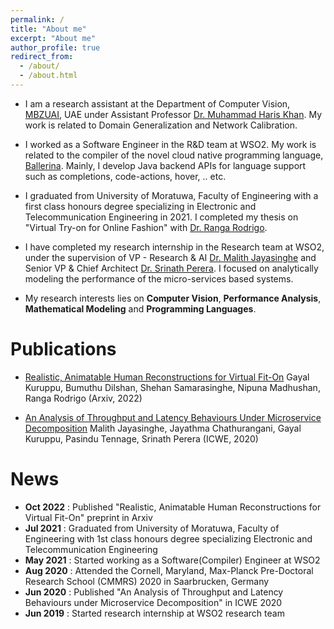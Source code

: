 ```yaml
---
permalink: /
title: "About me"
excerpt: "About me"
author_profile: true
redirect_from: 
  - /about/
  - /about.html
---
```


- I am a research assistant at the Department of Computer Vision, [MBZUAI](https://mbzuai.ac.ae/about/), UAE under Assistant Professor [Dr. Muhammad Haris Khan](https://scholar.google.com/citations?user=ZgERfFwAAAAJ&hl=en). My work is related to Domain Generalization and Network Calibration.

- I worked as a Software Engineer in the R&D team at WSO2. My work is related to the compiler of the novel cloud native programming language, [Ballerina](https://ballerina.io). Mainly, I develop Java backend APIs for language support such as completions, code-actions, hover, .. etc.

- I graduated from University of Moratuwa, Faculty of Engineering with a first class honours degree specializing in Electronic and Telecommunication Engineering in 2021. I completed my thesis on "Virtual Try-on for Online Fashion" with [Dr. Ranga Rodrigo](https://ranga.staff.uom.lk). 

- I have completed my research internship in the Research team at WSO2, under the supervision of VP - Research & AI [Dr. Malith Jayasinghe](https://wso2.com/about/team/malith-jayasinghe/) and Senior VP & Chief Architect [Dr. Srinath Perera](https://wso2.com/about/team/srinath-perera/). I focused on analytically modeling the performance of the micro-services based systems.

- My research interests lies on **Computer Vision**, **Performance Analysis**, **Mathematical Modeling** and **Programming Languages**.

Publications
======
- [Realistic, Animatable Human Reconstructions for Virtual Fit-On](https://arxiv.org/abs/2210.08535) Gayal Kuruppu, Bumuthu Dilshan, Shehan Samarasinghe, Nipuna Madhushan, Ranga Rodrigo (Arxiv, 2022)

- [An Analysis of Throughput and Latency Behaviours Under Microservice Decomposition](https://link.springer.com/chapter/10.1007/978-3-030-50578-3_5) Malith Jayasinghe, Jayathma Chathurangani, Gayal Kuruppu, Pasindu Tennage, Srinath Perera (ICWE, 2020)

News
======
- **Oct 2022** : Published "Realistic, Animatable Human Reconstructions for Virtual Fit-On" preprint in Arxiv
- **Jul 2021** : Graduated from University of Moratuwa, Faculty of Engineering with 1st class honours degree specializing Electronic and Telecommunication Engineering
- **May 2021** : Started working as a Software(Compiler) Engineer at WSO2
- **Aug 2020** : Attended the Cornell, Maryland, Max-Planck Pre-Doctoral Research School (CMMRS) 2020 in Saarbrucken, Germany
- **Jun 2020** : Published "An Analysis of Throughput and Latency Behaviours under Microservice Decomposition" in ICWE 2020
- **Jun 2019** : Started research internship at WSO2 research team